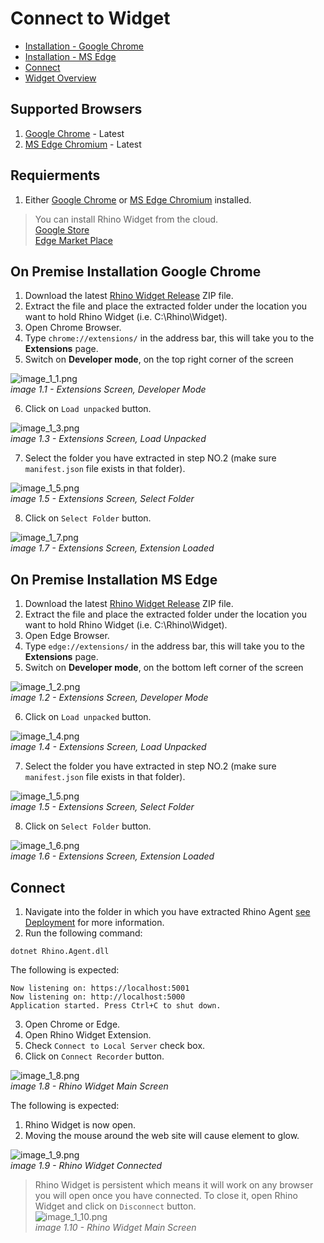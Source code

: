 # Connect to Widget
* [Installation - Google Chrome](#on-premise-installation-google-chrome)
* [Installation - MS Edge](#on-premise-installation-ms-edge)
* [Connect](#connect)
* [Widget Overview](./WidgetOverview.md 'WidgetOverview')

## Supported Browsers
1. [Google Chrome](https://www.google.com/chrome/) - Latest
2. [MS Edge Chromium](https://www.microsoft.com/en-us/edge) - Latest

## Requierments
1. Either [Google Chrome](https://www.google.com/chrome/) or [MS Edge Chromium](https://www.microsoft.com/en-us/edge) installed.  

> You can install Rhino Widget from the cloud.  
> [Google Store](https://chrome.google.com/webstore/detail/rhino-steps-recorder-and/giekjanbmlmabfagaddfkpcijefpgkdf)  
> [Edge Market Place](https://microsoftedge.microsoft.com/addons/detail/rhino-steps-recorder-and-/afmifehgcfflgnlhkfggdkmdlfmhpjag)

## On Premise Installation Google Chrome
1. Download the latest [Rhino Widget Release](https://github.com/savanna-projects/rhino-widget/releases) ZIP file.
2. Extract the file and place the extracted folder under the location you want to hold Rhino Widget (i.e. C:\Rhino\Widget).
3. Open Chrome Browser.
4. Type ```chrome://extensions/``` in the address bar, this will take you to the **Extensions** page.
5. Switch on **Developer mode**, on the top right corner of the screen

![image_1_1.png](../../images/image_1_1.png)  
_image 1.1 - Extensions Screen, Developer Mode_  
  
6. Click on ```Load unpacked``` button.

![image_1_3.png](../../images/image_1_3.png)  
_image 1.3 - Extensions Screen, Load Unpacked_  
  
7. Select the folder you have extracted in step NO.2 (make sure ```manifest.json``` file exists in that folder).  

![image_1_5.png](../../images/image_1_5.png)  
_image 1.5 - Extensions Screen, Select Folder_  

8. Click on ```Select Folder``` button.

![image_1_7.png](../../images/image_1_7.png)  
_image 1.7 - Extensions Screen, Extension Loaded_

## On Premise Installation MS Edge
1. Download the latest [Rhino Widget Release](https://github.com/savanna-projects/rhino-widget/releases) ZIP file.
2. Extract the file and place the extracted folder under the location you want to hold Rhino Widget (i.e. C:\Rhino\Widget).
3. Open Edge Browser.
4. Type ```edge://extensions/``` in the address bar, this will take you to the **Extensions** page.
5. Switch on **Developer mode**, on the bottom left corner of the screen

![image_1_2.png](../../images/image_1_2.png)  
_image 1.2 - Extensions Screen, Developer Mode_  
  
6. Click on ```Load unpacked``` button.

![image_1_4.png](../../images/image_1_4.png)  
_image 1.4 - Extensions Screen, Load Unpacked_  
  
7. Select the folder you have extracted in step NO.2 (make sure ```manifest.json``` file exists in that folder).  

![image_1_5.png](../../images/image_1_5.png)  
_image 1.5 - Extensions Screen, Select Folder_  

8. Click on ```Select Folder``` button.

![image_1_6.png](../../images/image_1_6.png)  
_image 1.6 - Extensions Screen, Extension Loaded_

## Connect
1. Navigate into the folder in which you have extracted Rhino Agent [see Deployment](./Deployment.md) for more information.
2. Run the following command:
```
dotnet Rhino.Agent.dll
```  

The following is expected:
```
Now listening on: https://localhost:5001
Now listening on: http://localhost:5000
Application started. Press Ctrl+C to shut down.
```  

3. Open Chrome or Edge.
4. Open Rhino Widget Extension.
5. Check ```Connect to Local Server``` check box.
6. Click on ```Connect Recorder``` button.

![image_1_8.png](../../images/image_1_8.png)  
_image 1.8 - Rhino Widget Main Screen_  

The following is expected:
1. Rhino Widget is now open.
2. Moving the mouse around the web site will cause element to glow.  

![image_1_9.png](../../images/image_1_9.png)  
_image 1.9 - Rhino Widget Connected_  

> Rhino Widget is persistent which means it will work on any browser you will open once you have connected.
> To close it, open Rhino Widget and click on ```Disconnect``` button.  
>![image_1_10.png](../../images/image_1_10.png)  
>_image 1.10 - Rhino Widget Main Screen_  
